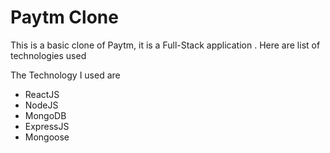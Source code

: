 # Paytm Clone

This is a basic clone of Paytm, it is a Full-Stack application . Here are list of technologies used

The Technology I used are

- ReactJS
- NodeJS
- MongoDB
- ExpressJS
- Mongoose
